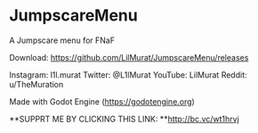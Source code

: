 # JumpscareMenu
A Jumpscare menu for FNaF

Download: https://github.com/LilMurat/JumpscareMenu/releases

Instagram: l1l.murat
Twitter: @L1lMurat
YouTube: LilMurat
Reddit: u/TheMuration

Made with Godot Engine (https://godotengine.org)



**SUPPRT ME BY CLICKING THIS LINK: **http://bc.vc/wt1hrvj
